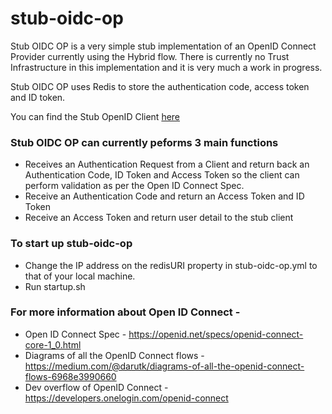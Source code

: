 # stub-oidc-op 

Stub OIDC OP is a very simple stub implementation of an OpenID Connect Provider currently using the Hybrid flow. There is currently no Trust Infrastructure in this implementation and it is very much a work in progress.  

Stub OIDC OP uses Redis to store the authentication code, access token and ID token.

You can find the Stub OpenID Client [here](https://github.com/alphagov/stub-op-client)

### Stub OIDC OP can currently peforms 3 main functions 
* Receives an Authentication Request from a Client and return back an Authentication Code, ID Token and Access Token so the client can perform validation as per the Open ID Connect Spec.  
* Receive an Authentication Code and return an Access Token and ID Token
* Receive an Access Token and return user detail to the stub client


### To start up stub-oidc-op
* Change the IP address on the redisURI property in stub-oidc-op.yml to that of your local machine.
* Run startup.sh

### For more information about Open ID Connect - 
* Open ID Connect Spec - https://openid.net/specs/openid-connect-core-1_0.html
* Diagrams of all the OpenID Connect flows - https://medium.com/@darutk/diagrams-of-all-the-openid-connect-flows-6968e3990660
* Dev overflow of OpenID Connect - https://developers.onelogin.com/openid-connect
